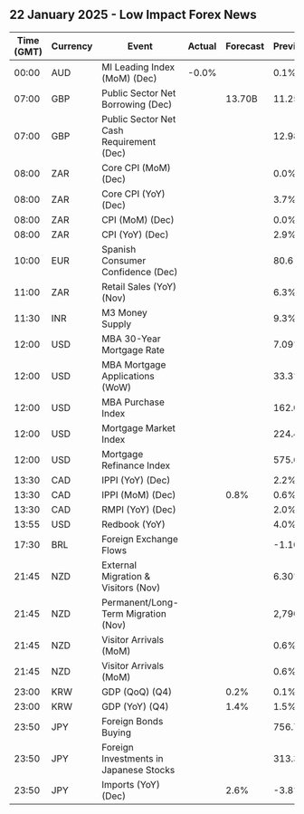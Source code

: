 ## 22 January 2025 - Low Impact Forex News

| Time (GMT) | Currency | Event | Actual | Forecast | Previous |
|------|----------|-------|--------|----------|----------|
| 00:00 | AUD | MI Leading Index (MoM) (Dec) | -0.0% |  | 0.1% |
| 07:00 | GBP | Public Sector Net Borrowing (Dec) |  | 13.70B | 11.25B |
| 07:00 | GBP | Public Sector Net Cash Requirement (Dec) |  |  | 12.983B |
| 08:00 | ZAR | Core CPI (MoM) (Dec) |  |  | 0.0% |
| 08:00 | ZAR | Core CPI (YoY) (Dec) |  |  | 3.7% |
| 08:00 | ZAR | CPI (MoM) (Dec) |  |  | 0.0% |
| 08:00 | ZAR | CPI (YoY) (Dec) |  |  | 2.9% |
| 10:00 | EUR | Spanish Consumer Confidence (Dec) |  |  | 80.6 |
| 11:00 | ZAR | Retail Sales (YoY) (Nov) |  |  | 6.3% |
| 11:30 | INR | M3 Money Supply |  |  | 9.3% |
| 12:00 | USD | MBA 30-Year Mortgage Rate |  |  | 7.09% |
| 12:00 | USD | MBA Mortgage Applications (WoW) |  |  | 33.3% |
| 12:00 | USD | MBA Purchase Index |  |  | 162.0 |
| 12:00 | USD | Mortgage Market Index |  |  | 224.4 |
| 12:00 | USD | Mortgage Refinance Index |  |  | 575.6 |
| 13:30 | CAD | IPPI (YoY) (Dec) |  |  | 2.2% |
| 13:30 | CAD | IPPI (MoM) (Dec) |  | 0.8% | 0.6% |
| 13:30 | CAD | RMPI (YoY) (Dec) |  |  | 2.0% |
| 13:55 | USD | Redbook (YoY) |  |  | 4.0% |
| 17:30 | BRL | Foreign Exchange Flows |  |  | -1.104B |
| 21:45 | NZD | External Migration & Visitors (Nov) |  |  | 6.30% |
| 21:45 | NZD | Permanent/Long-Term Migration (Nov) |  |  | 2,790 |
| 21:45 | NZD | Visitor Arrivals (MoM) |  |  | 0.6% |
| 21:45 | NZD | Visitor Arrivals (MoM) |  |  | 0.6% |
| 23:00 | KRW | GDP (QoQ) (Q4) |  | 0.2% | 0.1% |
| 23:00 | KRW | GDP (YoY) (Q4) |  | 1.4% | 1.5% |
| 23:50 | JPY | Foreign Bonds Buying |  |  | 756.7B |
| 23:50 | JPY | Foreign Investments in Japanese Stocks |  |  | 313.3B |
| 23:50 | JPY | Imports (YoY) (Dec) |  | 2.6% | -3.8% |
